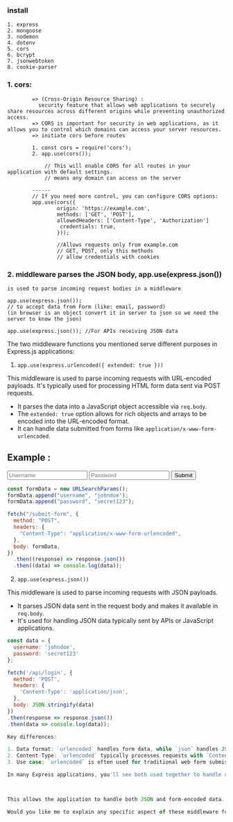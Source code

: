 ### install

    1. express
    2. mongoose
    3. nodemon
    4. dotenv
    5. cors
    6. bcrypt
    7. jsonwebtoken
    8. cookie-parser

### 1. cors:

            => (Cross-Origin Resource Sharing) :
              security feature that allows web applications to securely share resources across different origins while preventing unauthorized access.
            => CORS is important for security in web applications, as it allows you to control which domains can access your server resources.
            => initiate cors before routes

            1. const cors = require('cors');
            2. app.use(cors());

                // This will enable CORS for all routes in your application with default settings.
                // means any domain can access on the server

            ------
            // If you need more control, you can configure CORS options:
            app.use(cors({
                    origin: 'https://example.com',
                    methods: ['GET', 'POST'],
                    allowedHeaders: ['Content-Type', 'Authorization']
                     credentials: true,
                    }));

                    //Allows requests only from example.com
                    // GET, POST, only this methods
                    // allow credentials with cookies

### 2. middleware parses the JSON body, app.use(express.json())

    is used to parse incoming request bodies in a middleware

    app.use(express.json());
    // to accept data from Form (like: email, password)
    (in browser is an object convert it in server to json so we need the server to know the json)

    app.use(express.json()); //For APIs receiving JSON data

The two middleware functions you mentioned serve different purposes in Express.js applications:

1. `app.use(express.urlencoded({ extended: true }))`

This middleware is used to parse incoming requests with URL-encoded payloads. It's typically used for processing HTML form data sent via POST requests.

- It parses the data into a JavaScript object accessible via `req.body`.
- The `extended: true` option allows for rich objects and arrays to be encoded into the URL-encoded format.
- It can handle data submitted from forms like `application/x-www-form-urlencoded`.

## Example :

<form action="/submit-form" method="POST">
  <input type="text" name="username" placeholder="Username">
  <input type="password" name="password" placeholder="Password">
  <button type="submit">Submit</button>
</form>

```javascript
const formData = new URLSearchParams();
formData.append("username", "johndoe");
formData.append("password", "secret123");

fetch("/submit-form", {
  method: "POST",
  headers: {
    "Content-Type": "application/x-www-form-urlencoded",
  },
  body: formData,
})
  .then((response) => response.json())
  .then((data) => console.log(data));
```

2. `app.use(express.json())`

This middleware is used to parse incoming requests with JSON payloads.

- It parses JSON data sent in the request body and makes it available in `req.body`.
- It's used for handling JSON data typically sent by APIs or JavaScript applications.

```javascript
const data = {
  username: 'johndoe',
  password: 'secret123'
};

fetch('/api/login', {
  method: 'POST',
  headers: {
    'Content-Type': 'application/json',
  },
  body: JSON.stringify(data)
})
.then(response => response.json())
.then(data => console.log(data));

Key differences:

1. Data format: `urlencoded` handles form data, while `json` handles JSON data.
2. Content-Type: `urlencoded` typically processes requests with `Content-Type: application/x-www-form-urlencoded`, while `json` processes `Content-Type: application/json`.
3. Use case: `urlencoded` is often used for traditional web form submissions, while `json` is common in RESTful APIs and AJAX requests.

In many Express applications, you'll see both used together to handle different types of incoming data:



This allows the application to handle both JSON and form-encoded data.

Would you like me to explain any specific aspect of these middleware functions in more detail?
```

```

```
